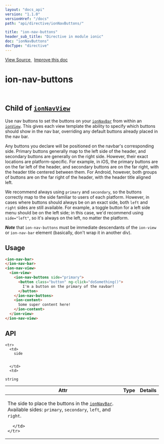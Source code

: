 ```yaml
---
layout: "docs_api"
version: "1.1.0"
versionHref: "/docs"
path: "api/directive/ionNavButtons/"

title: "ion-nav-buttons"
header_sub_title: "Directive in module ionic"
doc: "ionNavButtons"
docType: "directive"
---
```


<div class="improve-docs">
  <a href='http://github.com/driftyco/ionic/tree/1.x/js/angular/directive/navButtons.js#L1'>
    View Source
  </a>
  &nbsp;
  <a href='http://github.com/driftyco/ionic/edit/master/js/angular/directive/navButtons.js#L1'>
    Improve this doc
  </a>
</div>




<h1 class="api-title">

  ion-nav-buttons


<br />
<small>
  Child of <a href="/docs/api/directive/ionNavView/"><code>ionNavView</code></a>
</small>


</h1>





Use nav buttons to set the buttons on your <a href="/docs/api/directive/ionNavBar/"><code>ionNavBar</code></a>
from within an <a href="/docs/api/directive/ionView/"><code>ionView</code></a>. This gives each
view template the ability to specify which buttons should show in the nav bar,
overriding any default buttons already placed in the nav bar.

Any buttons you declare will be positioned on the navbar's corresponding side. Primary
buttons generally map to the left side of the header, and secondary buttons are
generally on the right side. However, their exact locations are platform-specific.
For example, in iOS, the primary buttons are on the far left of the header, and
secondary buttons are on the far right, with the header title centered between them.
For Android, however, both groups of buttons are on the far right of the header,
with the header title aligned left.

We recommend always using `primary` and `secondary`, so the buttons correctly map
to the side familiar to users of each platform. However, in cases where buttons should
always be on an exact side, both `left` and `right` sides are still available. For
example, a toggle button for a left side menu should be on the left side; in this case,
we'd recommend using `side="left"`, so it's always on the left, no matter the platform.

***Note*** that `ion-nav-buttons` must be immediate descendants of the `ion-view` or
`ion-nav-bar` element (basically, don't wrap it in another div).








  
<h2 id="usage">Usage</h2>
  
```html
<ion-nav-bar>
</ion-nav-bar>
<ion-nav-view>
  <ion-view>
    <ion-nav-buttons side="primary">
      <button class="button" ng-click="doSomething()">
        I'm a button on the primary of the navbar!
      </button>
    </ion-nav-buttons>
    <ion-content>
      Some super content here!
    </ion-content>
  </ion-view>
</ion-nav-view>
```
  
  
<h2 id="api" style="clear:both;">API</h2>

<table class="table" style="margin:0;">
  <thead>
    <tr>
      <th>Attr</th>
      <th>Type</th>
      <th>Details</th>
    </tr>
  </thead>
  <tbody>
    
    <tr>
      <td>
        side
        
        
      </td>
      <td>
        
  <code>string</code>
      </td>
      <td>
        <p>The side to place the buttons in the
<a href="/docs/api/directive/ionNavBar/"><code>ionNavBar</code></a>. Available sides: <code>primary</code>, <code>secondary</code>, <code>left</code>, and <code>right</code>.</p>

        
      </td>
    </tr>
    
  </tbody>
</table>

  

  





